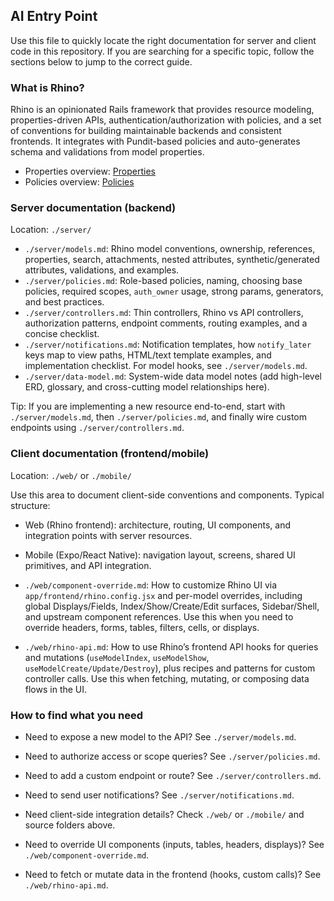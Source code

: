 ## AI Entry Point

Use this file to quickly locate the right documentation for server and client code in this repository. If you are searching for a specific topic, follow the sections below to jump to the correct guide.


### What is Rhino?

Rhino is an opinionated Rails framework that provides resource modeling, properties-driven APIs, authentication/authorization with policies, and a set of conventions for building maintainable backends and consistent frontends. It integrates with Pundit-based policies and auto-generates schema and validations from model properties.

- Properties overview: [Properties](https://www.rhino-project.org/docs/guides/properties)
- Policies overview: [Policies](https://www.rhino-project.org/docs/concepts/auth/policies)


### Server documentation (backend)

Location: `./server/`

- `./server/models.md`: Rhino model conventions, ownership, references, properties, search, attachments, nested attributes, synthetic/generated attributes, validations, and examples.
- `./server/policies.md`: Role-based policies, naming, choosing base policies, required scopes, `auth_owner` usage, strong params, generators, and best practices.
- `./server/controllers.md`: Thin controllers, Rhino vs API controllers, authorization patterns, endpoint comments, routing examples, and a concise checklist.
- `./server/notifications.md`: Notification templates, how `notify_later` keys map to view paths, HTML/text template examples, and implementation checklist. For model hooks, see `./server/models.md`.
- `./server/data-model.md`: System-wide data model notes (add high-level ERD, glossary, and cross-cutting model relationships here).

Tip: If you are implementing a new resource end-to-end, start with `./server/models.md`, then `./server/policies.md`, and finally wire custom endpoints using `./server/controllers.md`.


### Client documentation (frontend/mobile)

Location: `./web/` or `./mobile/`

Use this area to document client-side conventions and components. Typical structure:

- Web (Rhino frontend): architecture, routing, UI components, and integration points with server resources.
- Mobile (Expo/React Native): navigation layout, screens, shared UI primitives, and API integration.

- `./web/component-override.md`: How to customize Rhino UI via `app/frontend/rhino.config.jsx` and per-model overrides, including global Displays/Fields, Index/Show/Create/Edit surfaces, Sidebar/Shell, and upstream component references. Use this when you need to override headers, forms, tables, filters, cells, or displays.
- `./web/rhino-api.md`: How to use Rhino’s frontend API hooks for queries and mutations (`useModelIndex`, `useModelShow`, `useModelCreate/Update/Destroy`), plus recipes and patterns for custom controller calls. Use this when fetching, mutating, or composing data flows in the UI.

### How to find what you need

- Need to expose a new model to the API? See `./server/models.md`.
- Need to authorize access or scope queries? See `./server/policies.md`.
- Need to add a custom endpoint or route? See `./server/controllers.md`.
- Need to send user notifications? See `./server/notifications.md`.
- Need client-side integration details? Check `./web/` or `./mobile/` and source folders above.

- Need to override UI components (inputs, tables, headers, displays)? See `./web/component-override.md`.
- Need to fetch or mutate data in the frontend (hooks, custom calls)? See `./web/rhino-api.md`.


